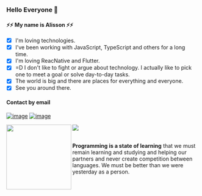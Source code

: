 ### Hello Everyone 👋
#### ⚡⚡ My name is Alisson ⚡⚡

- [x] I'm loving technologies.
- [x] I've been working with JavaScript, TypeScript and others for a long time.
- [x] I'm loving ReacNative and Flutter.
- [x] =D I don't like to fight or argue about technology. I actually like to pick one to meet a goal or solve day-to-day tasks.
- [x] The world is big and there are places for everything and everyone.
- [x] See you around there.

#### Contact by email

[![image](https://img.shields.io/badge/Gmail-D14836?style=for-the-badge&logo=gmail&logoColor=white)](mailto:alzo.zotarelli@gmail.com)
[![image](https://img.shields.io/badge/Microsoft_Outlook-0078D4?style=for-the-badge&logo=microsoft-outlook&logoColor=white)](mailto:alisson_zotarelli@outlook.com)

<div>
  <img height="170" align="left" src="https://github-readme-stats.vercel.app/api?username=alzo91&show_icons=true&theme=radical" />
  <img src="https://github-readme-stats.vercel.app/api/top-langs/?username=alzo91&theme=radical" />
</div>
<br>


<p><strong>Programming is a state of learning</strong>
that we must remain learning and studying and helping our partners and never create competition between languages.
We must be better than we were yesterday as a person.
</p>
